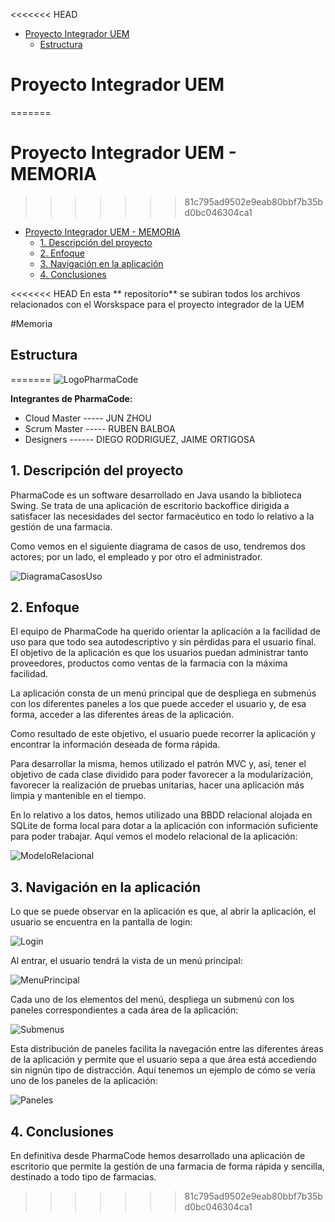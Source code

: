 <<<<<<< HEAD
<!-- @import "[TOC]" {cmd="toc" depthFrom=1 depthTo=6 orderedList=false} -->

<!-- code_chunk_output -->

- [Proyecto Integrador UEM](#proyecto-integrador-uem)
  - [Estructura](#estructura)

<!-- /code_chunk_output -->

# Proyecto Integrador UEM
=======
# Proyecto Integrador UEM - MEMORIA 
>>>>>>> 81c795ad9502e9eab80bbf7b35bd0bc046304ca1

- [Proyecto Integrador UEM - MEMORIA](#proyecto-integrador-uem---memoria)
  - [1. Descripción del proyecto](#1-descripción-del-proyecto)
  - [2. Enfoque](#2-enfoque)
  - [3. Navigación en la aplicación](#3-navigación-en-la-aplicación)
  - [4. Conclusiones](#4-conclusiones)

<<<<<<< HEAD
En esta ** repositorio** se subiran todos los archivos relacionados con el Worskspace para el proyecto integrador de la UEM



#Memoria

## Estructura






=======
![LogoPharmaCode](Documentacion/Imagenes/LogoPharma.png)

**Integrantes de PharmaCode:**
- Cloud Master ----- JUN ZHOU
- Scrum Master ----- RUBEN BALBOA
- Designers ------ DIEGO RODRIGUEZ, JAIME ORTIGOSA


## 1. Descripción del proyecto
PharmaCode es un software desarrollado en Java usando la biblioteca Swing.
Se trata de una aplicación de escritorio backoffice dirigida a satisfacer las necesidades del sector farmacéutico en todo lo relativo a la gestión de una farmacia.

Como vemos en el siguiente diagrama de casos de uso, tendremos dos actores; por un lado, el empleado y por otro el administrador.

![DiagramaCasosUso](./Documentacion/Imagenes/DiagramaCasosUso.png)

## 2. Enfoque
El equipo de PharmaCode ha querido orientar la aplicación a la facilidad de uso para que todo sea autodescriptivo y sin pérdidas para el usuario final.
El objetivo de la aplicación es que los usuarios puedan administrar tanto proveedores, productos como ventas de la farmacia con la máxima facilidad.

La aplicación consta de un menú principal que de despliega en submenús con los diferentes paneles a los que puede acceder el usuario y, de esa forma, acceder a las diferentes áreas de la aplicación.

Como resultado de este objetivo, el usuario puede recorrer la aplicación y encontrar la información deseada de forma rápida.

Para desarrollar la misma, hemos utilizado el patrón MVC y, así, tener el objetivo de cada clase dividido para poder favorecer a la modularización, favorecer la realización de pruebas unitarias, hacer una aplicación más limpia y mantenible en el tiempo.

En lo relativo a los datos, hemos utilizado una BBDD relacional alojada en SQLite de forma local para dotar a la aplicación con información suficiente para poder trabajar.
Aquí vemos el modelo relacional de la aplicación:

![ModeloRelacional](Documentacion/Imagenes/MER.png)


## 3. Navigación en la aplicación
Lo que se puede observar en la aplicación es que, al abrir la aplicación, el usuario se encuentra en la pantalla de login:

![Login](Documentacion/Imagenes/LoginPharmaCode.png)

Al entrar, el usuario tendrá la vista de un menú principal:

![MenuPrincipal](Documentacion/Imagenes/MenuPrincipalPharmaCode.png)

Cada uno de los elementos del menú, despliega un submenú con los paneles correspondientes a cada área de la aplicación:

![Submenus](Documentacion/Imagenes/SubmenuPharmaCode.png)

Esta distribución de paneles facilita la navegación entre las diferentes áreas de la aplicación y permite que el usuario sepa a que área está accediendo sin nignún tipo de distracción.
Aquí tenemos un ejemplo de cómo se vería uno de los paneles de la aplicación:

![Paneles](Documentacion/Imagenes/EjemploPanelPharmaCode.png)

## 4. Conclusiones
En definitiva desde PharmaCode hemos desarrollado una aplicación de escritorio que permite la gestión de una farmacia de forma rápida y sencilla, destinado a todo tipo de farmacias. 
>>>>>>> 81c795ad9502e9eab80bbf7b35bd0bc046304ca1
